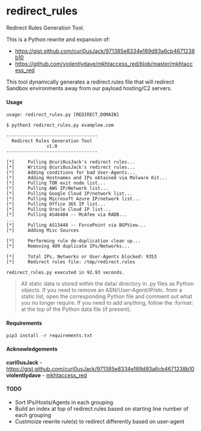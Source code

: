 # redirect_rules
Redirect Rules Generation Tool.

This is a Python rewrite and expansion of:
* https://gist.github.com/curi0usJack/971385e8334e189d93a6cb4671238b10
* https://github.com/violentlydave/mkhtaccess_red/blob/master/mkhtaccess_red

This tool dynamically generates a redirect.rules file that will redirect Sandbox environments away from our payload hosting/C2 servers.

#### Usage
```
usage: redirect_rules.py [REDIRECT_DOMAIN]
```

```
$ python3 redirect_rules.py examplee.com                     

----------------------------------
  Redirect Rules Generation Tool
               v1.0
----------------------------------

[*]     Pulling @curi0usJack's redirect rules...
[*]     Writing @curi0usJack's redirect rules...
[*]     Adding conditions for bad User-Agents...
[*]     Adding Hostnames and IPs obtained via Malware Kit...
[*]     Pulling TOR exit node list...
[*]     Pulling AWS IP/Network list...
[*]     Pulling Google Cloud IP/network list...
[*]     Pulling Microsoft Azure IP/network list...
[*]     Pulling Office 365 IP list...
[*]     Pulling Oracle Cloud IP list...
[*]     Pulling AS46484 -- McAfee via RADB...
...
[*]     Pulling AS13448 -- ForcePoint via BGPView...
[*]     Adding Misc Sources

[*]     Performing rule de-duplication clean up...
[*]     Removing 409 duplicate IPs/Networks...

[*]     Total IPs, Networks or User-Agents blocked: 9353
[*]     Redirect rules file: /tmp/redirect.rules

redirect_rules.py executed in 92.93 seconds.
```

> All static data is stored within the data/ directory in .py files as Python objects. If you need to remove an ASN/User-Agent/IP/etc. from a static list, open the corresponding Python file and comment out what you no longer require. If you need to add anything, follow the :format: at the top of the Python data file (if present).

#### Requirements
```
pip3 install -r requirements.txt
```

#### Acknowledgements
**curi0usJack** - https://gist.github.com/curi0usJack/971385e8334e189d93a6cb4671238b10<br>
**violentlydave** - [mkhtaccess_red](https://github.com/violentlydave/mkhtaccess_red/)

#### TODO
* Sort IPs/Hosts/Agents in each grouping
* Build an index at top of redirect.rules based on starting line number of each grouping
* Custmoize rewrite rule(s) to redirect differently based on user-agent